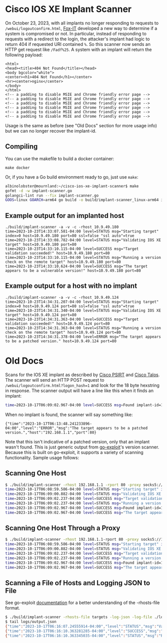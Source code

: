 # Cisco IOS XE Implant Scanner

On October 23, 2023, with all implants no longer responding to requests to `/webui/logoutconfirm.html`, [Fox-IT](https://github.com/fox-it/cisco-ios-xe-implant-detection) developed a new way to determine if a system is compromised or not. In particular, instead of responding to requests with a redirect to the login, the attacker's implant had logic to return 404 if requested URI contained `%`. So this scanner now sends an HTTP get request like `/Fadf%25`. A system with an implant will return the following payload:

```
<html>
<head><title>404 Not Found</title></head>
<body bgcolor="white">
<center><h1>404 Not Found</h1></center>
<hr><center>nginx</center>
</body>
</html>
<!-- a padding to disable MSIE and Chrome friendly error page -->
<!-- a padding to disable MSIE and Chrome friendly error page -->
<!-- a padding to disable MSIE and Chrome friendly error page -->
<!-- a padding to disable MSIE and Chrome friendly error page -->
<!-- a padding to disable MSIE and Chrome friendly error page -->
<!-- a padding to disable MSIE and Chrome friendly error page -->
```

Usage is the same as before (see "Old Docs" section for more usage info) but we can no longer recover the implant-id.

## Compiling

You can use the makefile to build a docker container:

```
make docker
```

Or, if you have a Go build environment ready to go, just use `make`:

```sh
albinolobster@mournland:~/cisco-ios-xe-implant-scanner$ make
gofmt -d -w implant-scanner.go
golangci-lint run --fix implant-scanner.go
GOOS=linux GOARCH=arm64 go build -o build/implant-scanner_linux-arm64 implant-scanner.go
```

## Example output for an implanted host

```
./build/implant-scanner -a -v -c -rhost 10.9.49.180
time=2023-10-23T14:33:07.581-04:00 level=STATUS msg="Starting target" index=0 host=10.9.49.180 port=80 ssl=false "ssl auto"=true
time=2023-10-23T14:33:08.782-04:00 level=STATUS msg="Validating IOS XE target" host=10.9.49.180 port=80
time=2023-10-23T14:33:10.115-04:00 level=SUCCESS msg="Target validation succeeded!" host=10.9.49.180 port=80
time=2023-10-23T14:33:10.115-04:00 level=STATUS msg="Running a version check on the remote target" host=10.9.49.180 port=80
time=2023-10-23T14:33:10.624-04:00 level=SUCCESS msg="The target appears to be a vulnerable version!" host=10.9.49.180 port=80
```

## Example output for a host with no implant

```
./build/implant-scanner -a -v -c -rhost 10.9.49.124
time=2023-10-23T14:34:31.207-04:00 level=STATUS msg="Starting target" index=0 host=10.9.49.124 port=80 ssl=false "ssl auto"=true
time=2023-10-23T14:34:31.340-04:00 level=STATUS msg="Validating IOS XE target" host=10.9.49.124 port=80
time=2023-10-23T14:34:31.363-04:00 level=SUCCESS msg="Target validation succeeded!" host=10.9.49.124 port=80
time=2023-10-23T14:34:31.363-04:00 level=STATUS msg="Running a version check on the remote target" host=10.9.49.124 port=80
time=2023-10-23T14:34:31.378-04:00 level=ERROR msg="The target appears to be a patched version." host=10.9.49.124 port=80
```

# Old Docs

Scans for the IOS XE implant as described by [Cisco PSIRT](https://sec.cloudapps.cisco.com/security/center/content/CiscoSecurityAdvisory/cisco-sa-iosxe-webui-privesc-j22SaA4z) and [Cisco Talos](https://blog.talosintelligence.com/active-exploitation-of-cisco-ios-xe-software/). The scanner will send an HTTP POST request to `/webui/logoutconfirm.html?logon_hash=1` and look for the 18 byte hexstring in response. The scanner output will have a line like this when it finds an implant:

```sh
time=2023-10-17T06:09:02.967-04:00 level=SUCCESS msg=Found implant-id=1a80b7389ccd0a5dab rhost=192.168.1.1 rport=80 ssl=false
```

When no implant is found, the scanner will say something like:

```
{"time":"2023-10-17T06:13:48.241233896-04:00","level":"ERROR","msg":"The target appears to be a patched version.","host":"192.168.1.1","port":80}
```

Note that this isn't indicative of a patched version, only that an implant wasn't found. This is just generic output from [go-exploit](https://github.com/vulncheck-oss/go-exploit)'s version scanner. Because this is built on go-exploit, it supports a variety of scanning functionality. Sample usage follows:

## Scanning One Host

```sh
$ ./build/implant-scanner -rhost 192.168.1.1 -rport 80 -proxy socks5://127.0.0.1:9050 -a -v -c
time=2023-10-17T06:08:59.586-04:00 level=STATUS msg="Starting target" index=0 host=192.168.1.1port=80 ssl=false "ssl auto"=true
time=2023-10-17T06:09:00.882-04:00 level=STATUS msg="Validating IOS XE target" host=192.168.1.1port=80
time=2023-10-17T06:09:02.237-04:00 level=SUCCESS msg="Target validation succeeded!" host=192.168.1.1port=80
time=2023-10-17T06:09:02.237-04:00 level=STATUS msg="Running a version check on the remote target" host=192.168.1.1port=80
time=2023-10-17T06:09:02.967-04:00 level=SUCCESS msg=Found implant-id=1a80b7389ccd0a5dab rhost=192.168.1.1rport=80 ssl=false
time=2023-10-17T06:09:02.967-04:00 level=SUCCESS msg="The target appears to be a vulnerable version!" host=192.168.1.1port=80
```

## Scanning One Host Through a Proxy

```sh
$ ./build/implant-scanner -rhost 192.168.1.1-rport 80 -proxy socks5://127.0.0.1:9050 -a -v -c
time=2023-10-17T06:08:59.586-04:00 level=STATUS msg="Starting target" index=0 host=192.168.1.1port=80 ssl=false "ssl auto"=true
time=2023-10-17T06:09:00.882-04:00 level=STATUS msg="Validating IOS XE target" host=192.168.1.1port=80
time=2023-10-17T06:09:02.237-04:00 level=SUCCESS msg="Target validation succeeded!" host=192.168.1.1port=80
time=2023-10-17T06:09:02.237-04:00 level=STATUS msg="Running a version check on the remote target" host=192.168.1.1port=80
time=2023-10-17T06:09:02.967-04:00 level=SUCCESS msg=Found implant-id=1a80b7389ccd0a5dab rhost=192.168.1.1rport=80 ssl=false
time=2023-10-17T06:09:02.967-04:00 level=SUCCESS msg="The target appears to be a vulnerable version!" host=192.168.1.1port=80
```

## Scanning a File of Hosts and Logging JSON to File

See go-exploit [documentation](https://github.com/vulncheck-oss/go-exploit/blob/main/docs/scanning.md) for a better understanding of the -rhosts-file format.

```sh
$ ./build/implant-scanner -rhosts-file targets -log-json -log-file ./logs/output.json -v -c
$ tail logs/output.json
{"time":"2023-10-17T06:16:07.24555914-04:00","level":"STATUS","msg":"Validating IOS XE Implant target","host":"192.168.1.1","port":443}
{"time":"2023-10-17T06:16:10.363281285-04:00","level":"SUCCESS","msg":"Target validation succeeded!","host":"192.168.1.1","port":443}
{"time":"2023-10-17T06:16:10.363345035-04:00","level":"STATUS","msg":"Running a version check on the remote target","host":"192.168.1.1","port":443}
```
